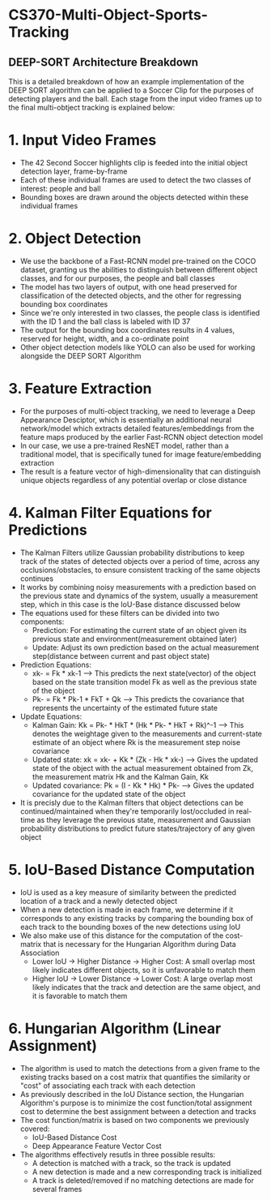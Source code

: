 # CS370-Multi-Object-Sports-Tracking

## DEEP-SORT Architecture Breakdown
This is a detailed breakdown of how an example implementation of the DEEP SORT algorithm can be applied to a Soccer Clip for the purposes of detecting players and the ball. Each stage from the input video frames up to the final multi-obtject tracking is explained below:

# 1. Input Video Frames
* The 42 Second Soccer highlights clip is feeded into the initial object detection layer, frame-by-frame
* Each of these individual frames are used to detect the two classes of interest: people and ball
* Bounding boxes are drawn around the objects detected within these individual frames

# 2. Object Detection
* We use the backbone of a Fast-RCNN model pre-trained on the COCO dataset, granting us the abilities to distinguish between different object classes, and for our purposes, the people and ball classes
* The model has two layers of output, with one head preserved for classification of the detected objects, and the other for regressing bounding box coordinates
* Since we're only interested in two classes, the people class is identified with the ID 1 and the ball class is labeled with ID 37
* The output for the bounding box coordinates results in 4 values, reserved for height, width, and a co-ordinate point
* Other object detection models like YOLO can also be used for working alongside the DEEP SORT Algorithm

# 3. Feature Extraction
* For the purposes of multi-object tracking, we need to leverage a Deep Appearance Desciptor, which is essentially an additional neural network/model which extracts detailed features/embeddings from the feature maps produced by the earlier Fast-RCNN object detection model
* In our case, we use a pre-trained ResNET model, rather than a traditional model, that is specifically tuned for image feature/embedding extraction
* The result is a feature vector of high-dimensionality that can distinguish unique objects regardless of any potential overlap or close distance

# 4. Kalman Filter Equations for Predictions
* The Kalman Filters utilize Gaussian probability distributions to keep track of the states of detected objects over a period of time, across any occlusions/obstacles, to ensure consistent tracking of the same objects continues
* It works by combining noisy measurements with a prediction based on the previous state and dynamics of the system, usually a measurement step, which in this case is the IoU-Base distance discussed below
* The equations used for these filters can be divided into two components:
  * Prediction: For estimating the current state of an object given its previous state and environment(measurement obtained later)
  * Update: Adjust its own prediction based on the actual measurement step(distance between current and past object state)
* Prediction Equations:
  * xk- = Fk * xk-1 --> This predicts the next state(vector) of the object based on the state transition model Fk as well as the previous state of the object
  * Pk- = Fk * Pk-1 * FkT + Qk --> This predicts the covariance that represents the uncertainty of the estimated future state
* Update Equations:
  * Kalman Gain: Kk = Pk- * HkT * (Hk * Pk- * HkT + Rk)^-1 --> This denotes the weightage given to the measurements and current-state estimate of an object where Rk is the measurement step noise covariance
  * Updated state: xk = xk- + Kk * (Zk - Hk * xk-) --> Gives the updated state of the object with the actual measurement obtained from Zk, the measurement matrix Hk and the Kalman Gain, Kk
  * Updated covariance: Pk = (I - Kk * Hk) * Pk- --> Gives the updated covariance for the updated state of the object
* It is precisly due to the Kalman filters that object detections can be continued/maintained when they're temporarily lost/occluded in real-time as they leverage the previous state, measurement and Gaussian probability distributions to predict future states/trajectory of any given object

# 5. IoU-Based Distance Computation
* IoU is used as a key measure of similarity between the predicted location of a track and a newly detected object
* When a new detection is made in each frame, we determine if it corresponds to any existing tracks by comparing the bounding box of each track to the bounding boxes of the new detections using IoU
* We also make use of this distance for the computation of the cost-matrix that is necessary for the Hungarian Algorithm during Data Association
  * Lower IoU → Higher Distance → Higher Cost: A small overlap most likely indicates different objects, so it is unfavorable to match them
  * Higher IoU → Lower Distance → Lower Cost: A large overlap most likely indicates that the track and detection are the same object, and it is favorable to match them

# 6. Hungarian Algorithm (Linear Assignment)
* The algorithm is used to match the detections from a given frame to the existing tracks based on a cost matrix that quantifies the similarity or "cost" of associating each track with each detection
* As previously described in the IoU Distance section, the Hungarian Algorithm's purpose is to minimize the cost function/total assignment cost to determine the best assignment between a detection and tracks
* The cost function/matrix is based on two components we previously covered:
  * IoU-Based Distance Cost
  * Deep Appearance Feature Vector Cost
* The algorithms effectively resutls in three possible results:
  * A detection is matched with a track, so the track is updated
  * A new detection is made and a new corresponding track is initialized
  * A track is deleted/removed if no matching detections are made for several frames